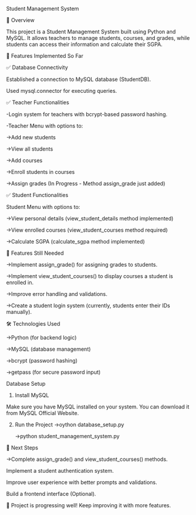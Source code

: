 Student Management System

📌 Overview

This project is a Student Management System built using Python and MySQL. It allows teachers to manage students, courses, and grades, while students can access their information and calculate their SGPA.

🚀 Features Implemented So Far

✅ Database Connectivity

Established a connection to MySQL database (StudentDB).

Used mysql.connector for executing queries.

✅ Teacher Functionalities

-Login system for teachers with bcrypt-based password hashing.

-Teacher Menu with options to:

->Add new students

->View all students

->Add courses

->Enroll students in courses

->Assign grades (In Progress - Method assign_grade just added)

✅ Student Functionalities

Student Menu with options to:

->View personal details (view_student_details method implemented)

->View enrolled courses (view_student_courses method required)

->Calculate SGPA (calculate_sgpa method implemented)

🔧 Features Still Needed

->Implement assign_grade() for assigning grades to students.

->Implement view_student_courses() to display courses a student is enrolled in.

->Improve error handling and validations.

->Create a student login system (currently, students enter their IDs manually).

🛠 Technologies Used

->Python (for backend logic)

->MySQL (database management)

->bcrypt (password hashing)

->getpass (for secure password input)

Database Setup

1. Install MySQL

Make sure you have MySQL installed on your system. You can download it from MySQL Official Website.

2. Run the Project
   ->oython database_setup.py
   
   ->python student_management_system.py

   
   
📝 Next Steps

->Complete assign_grade() and view_student_courses() methods.

Implement a student authentication system.

Improve user experience with better prompts and validations.

Build a frontend interface (Optional).

🚀 Project is progressing well! Keep improving it with more features.
